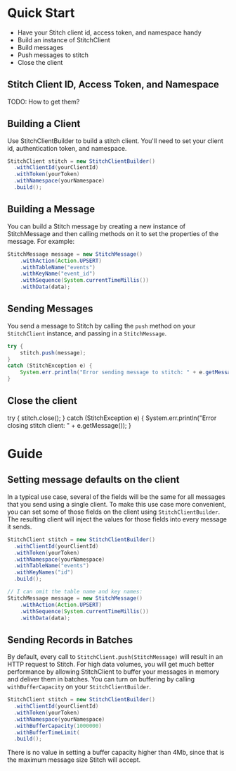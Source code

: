 Quick Start
===========

* Have your Stitch client id, access token, and namespace handy
* Build an instance of StitchClient
* Build messages
* Push messages to stitch
* Close the client

Stitch Client ID, Access Token, and Namespace
---------------------------------------------

TODO: How to get them?

Building a Client
-----------------

Use StitchClientBuilder to build a stitch client. You'll need to set
your client id, authentication token, and namespace.

```java
StitchClient stitch = new StitchClientBuilder()
  .withClientId(yourClientId)
  .withToken(yourToken)
  .withNamespace(yourNamespace)
  .build();
```

Building a Message
------------------

You can build a Stitch message by creating a new instance of
StitchMessage and then calling methods on it to set the properties of
the message. For example:

```java
StitchMessage message = new StitchMessage()
    .withAction(Action.UPSERT)
    .withTableName("events")
    .withKeyName("event_id")
    .withSequence(System.currentTimeMillis())
    .withData(data);
```

Sending Messages
----------------

You send a message to Stitch by calling the `push` method on your
`StitchClient` instance, and passing in a `StitchMessage`.

```java
try {
    stitch.push(message);
}
catch (StitchException e) {
    System.err.println("Error sending message to stitch: " + e.getMessage());
}
```

Close the client
----------------

try {
    stitch.close();
} catch (StitchException e) {
   System.err.println("Error closing stitch client: " + e.getMessage());
}

Guide
=====

Setting message defaults on the client
--------------------------------------

In a typical use case, several of the fields will be the same for all
messages that you send using a single client. To make this use case
more convenient, you can set some of those fields on the client using
`StitchClientBuilder`. The resulting client will inject the values for
those fields into every message it sends.

```java
StitchClient stitch = new StitchClientBuilder()
  .withClientId(yourClientId)
  .withToken(yourToken)
  .withNamespace(yourNamespace)
  .withTableName("events")
  .withKeyNames("id")
  .build();

// I can omit the table name and key names:
StitchMessage message = new StitchMessage()
    .withAction(Action.UPSERT)
    .withSequence(System.currentTimeMillis())
    .withData(data);
```

Sending Records in Batches
--------------------------

By default, every call to `StitchClient.push(StitchMessage)` will
result in an HTTP request to Stitch. For high data volumes, you will
get much better performance by allowing StitchClient to buffer your
messages in memory and deliver them in batches. You can turn on
buffering by calling `withBufferCapacity` on your
`StitchClientBuilder`.

```java
StitchClient stitch = new StitchClientBuilder()
  .withClientId(yourClientId)
  .withToken(yourToken)
  .withNamespace(yourNamespace)
  .withBufferCapacity(1000000)
  .withBufferTimeLimit(
  .build();
```

There is no value in setting a buffer capacity higher than 4Mb, since
that is the maximum message size Stitch will accept.

